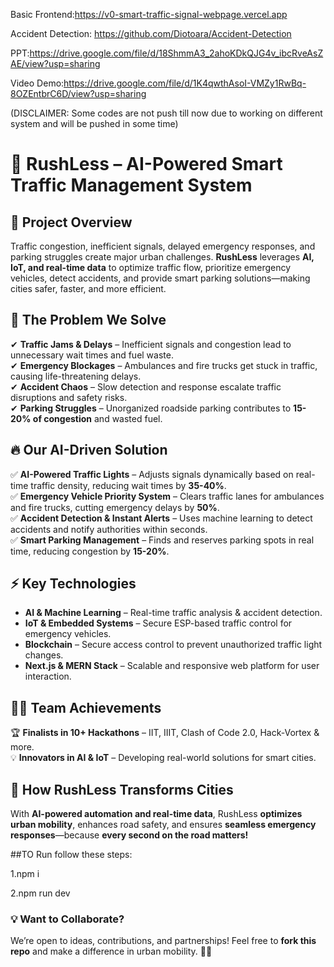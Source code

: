 Basic Frontend:https://v0-smart-traffic-signal-webpage.vercel.app

Accident Detection: https://github.com/Diotoara/Accident-Detection

PPT:https://drive.google.com/file/d/18ShmmA3_2ahoKDkQJG4v_ibcRveAsZAE/view?usp=sharing

Video Demo:https://drive.google.com/file/d/1K4qwthAsoI-VMZy1RwBq-8OZEntbrC6D/view?usp=sharing

(DISCLAIMER: Some codes are not push till now due to working on different system and will be pushed in some time)

# 🚗 RushLess – AI-Powered Smart Traffic Management System

## 📌 Project Overview
Traffic congestion, inefficient signals, delayed emergency responses, and parking struggles create major urban challenges. **RushLess** leverages **AI, IoT, and real-time data** to optimize traffic flow, prioritize emergency vehicles, detect accidents, and provide smart parking solutions—making cities safer, faster, and more efficient.

## 🚦 The Problem We Solve
✔ **Traffic Jams & Delays** – Inefficient signals and congestion lead to unnecessary wait times and fuel waste.  
✔ **Emergency Blockages** – Ambulances and fire trucks get stuck in traffic, causing life-threatening delays.  
✔ **Accident Chaos** – Slow detection and response escalate traffic disruptions and safety risks.  
✔ **Parking Struggles** – Unorganized roadside parking contributes to **15-20% of congestion** and wasted fuel.  

## 🔥 Our AI-Driven Solution
✅ **AI-Powered Traffic Lights** – Adjusts signals dynamically based on real-time traffic density, reducing wait times by **35-40%**.  
✅ **Emergency Vehicle Priority System** – Clears traffic lanes for ambulances and fire trucks, cutting emergency delays by **50%**.  
✅ **Accident Detection & Instant Alerts** – Uses machine learning to detect accidents and notify authorities within seconds.  
✅ **Smart Parking Management** – Finds and reserves parking spots in real time, reducing congestion by **15-20%**.  

## ⚡ Key Technologies
- **AI & Machine Learning** – Real-time traffic analysis & accident detection.  
- **IoT & Embedded Systems** – Secure ESP-based traffic control for emergency vehicles.  
- **Blockchain** – Secure access control to prevent unauthorized traffic light changes.  
- **Next.js & MERN Stack** – Scalable and responsive web platform for user interaction.  

## 👨‍💻 Team Achievements
🏆 **Finalists in 10+ Hackathons** – IIT, IIIT, Clash of Code 2.0, Hack-Vortex & more.  
💡 **Innovators in AI & IoT** – Developing real-world solutions for smart cities.  

## 🚀 How RushLess Transforms Cities
With **AI-powered automation and real-time data**, RushLess **optimizes urban mobility**, enhances road safety, and ensures **seamless emergency responses**—because **every second on the road matters!**

##TO Run follow these steps:

1.npm i

2.npm run dev

### 💡 Want to Collaborate?
We’re open to ideas, contributions, and partnerships! Feel free to **fork this repo** and make a difference in urban mobility. 🚗💨

